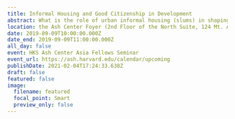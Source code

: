 ```yaml
---
title: Informal Housing and Good Citizenship in Development
abstract: What is the role of urban informal housing (slums) in shaping the politics of public goods provision in the developing world? I propose that informal housing leads to collective public goods provision by community residents, engendering community-bound social capital while lowering citizen expectation of official public goods in the long-run. I examine this argument using cross-national public opinion surveys, household panel surveys, and evidence from policy variations.
location: the Ash Center Foyer (2nd Floor of the North Suite, 124 Mt. Auburn Street, Cambridge, MA 02138)
date: 2019-09-09T10:00:00.000Z
date_end: 2019-09-09T11:00:00.000Z
all_day: false
event: HKS Ash Center Asia Fellows Seminar
event_url: https://ash.harvard.edu/calendar/upcoming
publishDate: 2021-02-04T17:24:33.638Z
draft: false
featured: false
image:
  filename: featured
  focal_point: Smart
  preview_only: false
---
```

